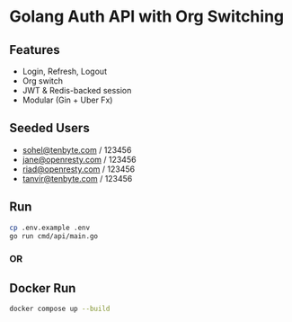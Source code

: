 # Golang Auth API with Org Switching

## Features
- Login, Refresh, Logout
- Org switch
- JWT & Redis-backed session
- Modular (Gin + Uber Fx)

## Seeded Users
- sohel@tenbyte.com / 123456
- jane@openresty.com / 123456
- riad@openresty.com / 123456
- tanvir@tenbyte.com / 123456

## Run
```bash
cp .env.example .env
go run cmd/api/main.go
```

### OR

## Docker Run
```bash
docker compose up --build
```
